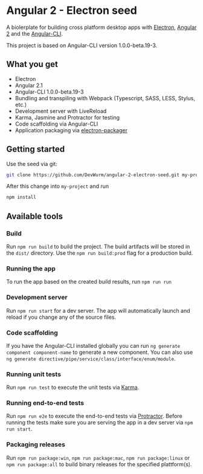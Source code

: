 # Angular 2 - Electron seed
A biolerplate for building cross platform desktop apps with [Electron](http://electron.atom.io/), [Angular 2](https://angular.io/) and the [Angular-CLI](https://github.com/angular/angular-cli).

This project is based on Angular-CLI version 1.0.0-beta.19-3.

## What you get
* Electron
* Angular 2.1
* Angular-CLI 1.0.0-beta.19-3
* Bundling and transpiling with Webpack (Typescript, SASS, LESS, Stylus, etc.)
* Development server with LiveReload
* Karma, Jasmine and Protractor for testing
* Code scaffolding via Angular-CLI
* Application packaging via [electron-packager](https://github.com/electron-userland/electron-packager)

## Getting started
Use the seed via git:
```sh
git clone https://github.com/DevWurm/angular-2-electron-seed.git my-project
```
After this change into `my-project` and run
```sh
npm install
```

## Available tools
### Build
Run `npm run build` to build the project. The build artifacts will be stored in the `dist/` directory. Use the `npm run build:prod` flag for a production build.

### Running the app
To run the app based on the created build results, run `npm run run`

### Development server
Run `npm run start` for a dev server. The app will automatically launch and reload if you change any of the source files.

###  Code scaffolding
If you have the Angular-CLI installed globally you can run `ng generate component component-name` to generate a new component. You can also use `ng generate directive/pipe/service/class/interface/enum/module`.

### Running unit tests
Run `npm run test` to execute the unit tests via [Karma](https://karma-runner.github.io).

### Running end-to-end tests
Run `npm run e2e` to execute the end-to-end tests via [Protractor](http://www.protractortest.org/).
Before running the tests make sure you are serving the app in a dev server via `npm run start`.

### Packaging releases
Run `npm run package:win`, `npm run package:mac`, `npm run package:linux` or `npm run package:all` to build binary releases for the specified plattform(s).
